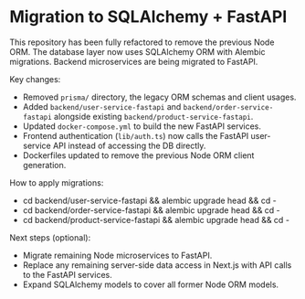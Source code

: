 # Migration to SQLAlchemy + FastAPI

This repository has been fully refactored to remove the previous Node ORM. The database layer now uses SQLAlchemy ORM with Alembic migrations. Backend microservices are being migrated to FastAPI.

Key changes:
- Removed `prisma/` directory, the legacy ORM schemas and client usages.
- Added `backend/user-service-fastapi` and `backend/order-service-fastapi` alongside existing `backend/product-service-fastapi`.
- Updated `docker-compose.yml` to build the new FastAPI services.
- Frontend authentication (`lib/auth.ts`) now calls the FastAPI user-service API instead of accessing the DB directly.
- Dockerfiles updated to remove the previous Node ORM client generation.

How to apply migrations:
- cd backend/user-service-fastapi && alembic upgrade head && cd -
- cd backend/order-service-fastapi && alembic upgrade head && cd -
- cd backend/product-service-fastapi && alembic upgrade head && cd -

Next steps (optional):
- Migrate remaining Node microservices to FastAPI.
- Replace any remaining server-side data access in Next.js with API calls to the FastAPI services.
- Expand SQLAlchemy models to cover all former Node ORM models.
